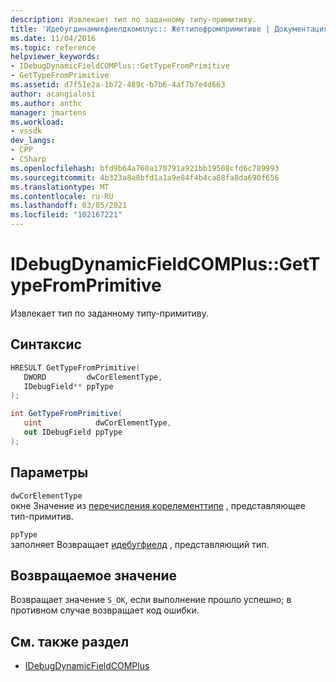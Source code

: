 ```yaml
---
description: Извлекает тип по заданному типу-примитиву.
title: 'Идебугдинамикфиелдкомплус:: Жеттипефромпримитиве | Документация Майкрософт'
ms.date: 11/04/2016
ms.topic: reference
helpviewer_keywords:
- IDebugDynamicFieldCOMPlus::GetTypeFromPrimitive
- GetTypeFromPrimitive
ms.assetid: d7f51e2a-1b72-489c-b7b6-4af7b7e4d663
author: acangialosi
ms.author: anthc
manager: jmartens
ms.workload:
- vssdk
dev_langs:
- CPP
- CSharp
ms.openlocfilehash: bfd9b64a760a170791a921bb19508cfd6c789993
ms.sourcegitcommit: 4b323a8a8bfd1a1a9e84f4b4ca88fa8da690f656
ms.translationtype: MT
ms.contentlocale: ru-RU
ms.lasthandoff: 03/05/2021
ms.locfileid: "102167221"
---
```

# <a name="idebugdynamicfieldcomplusgettypefromprimitive"></a>IDebugDynamicFieldCOMPlus::GetTypeFromPrimitive
Извлекает тип по заданному типу-примитиву.

## <a name="syntax"></a>Синтаксис

```cpp
HRESULT GetTypeFromPrimitive(
   DWORD         dwCorElementType,
   IDebugField** ppType
);
```

```csharp
int GetTypeFromPrimitive(
   uint            dwCorElementType,
   out IDebugField ppType
);
```

## <a name="parameters"></a>Параметры
`dwCorElementType`\
окне Значение из [перечисления корелементтипе](/dotnet/framework/unmanaged-api/metadata/corelementtype-enumeration) , представляющее тип-примитив.

`ppType`\
заполняет Возвращает [идебугфиелд](../../../extensibility/debugger/reference/idebugfield.md) , представляющий тип.

## <a name="return-value"></a>Возвращаемое значение
 Возвращает значение `S_OK`, если выполнение прошло успешно; в противном случае возвращает код ошибки.

## <a name="see-also"></a>См. также раздел
- [IDebugDynamicFieldCOMPlus](../../../extensibility/debugger/reference/idebugdynamicfieldcomplus.md)
